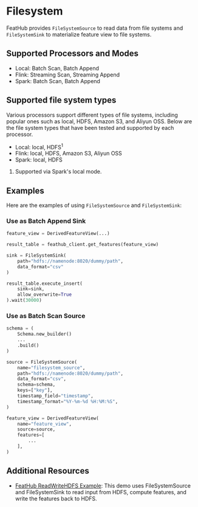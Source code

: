 # Filesystem

FeatHub provides `FileSystemSource` to read data from file systems and `FileSystemSink`
to materialize feature view to file systems.

## Supported Processors and Modes

- Local: Batch Scan, Batch Append
- Flink: Streaming Scan, Streaming Append
- Spark: Batch Scan, Batch Append

## Supported file system types

Various processors support different types of file systems, including popular ones such 
as local, HDFS, Amazon S3, and Aliyun OSS. Below are the file system types that have 
been tested and supported by each processor.

- Local: local, HDFS<sup>1</sup>
- Flink: local, HDFS, Amazon S3, Aliyun OSS
- Spark: local, HDFS

1. Supported via Spark's local mode.

## Examples

Here are the examples of using `FileSystemSource` and `FileSystemSink`:

### Use as Batch Append Sink

```python
feature_view = DerivedFeatureView(...)

result_table = feathub_client.get_features(feature_view)

sink = FileSystemSink(
    path="hdfs://namenode:8020/dummy/path",
    data_format="csv"
)

result_table.execute_insert(
    sink=sink, 
    allow_overwrite=True
).wait(30000)
```

### Use as Batch Scan Source

```python
schema = (
    Schema.new_builder()
    ...
    .build()
)

source = FileSystemSource(
    name="filesystem_source",
    path="hdfs://namenode:8020/dummy/path",
    data_format="csv",
    schema=schema,
    keys=["key"],
    timestamp_field="timestamp",
    timestamp_format="%Y-%m-%d %H:%M:%S",
)

feature_view = DerivedFeatureView(
    name="feature_view",
    source=source,
    features=[
        ...
    ],
)
```

## Additional Resources

- [FeatHub ReadWriteHDFS Example](https://github.com/flink-extended/feathub-examples/tree/master/flink-read-write-hdfs): 
  This demo uses FileSystemSource and FileSystemSink to read input from HDFS, compute features, 
  and write the features back to HDFS. 
